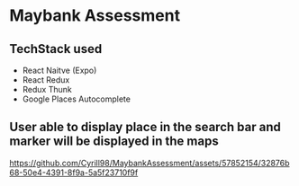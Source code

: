 <h1>Maybank Assessment</h1>

<h2>TechStack used</h2>
<ul>
  <li>React Naitve (Expo)</li>
  <li>React Redux</li>
  <li>Redux Thunk</li>
  <li>Google Places Autocomplete</li>
</ul>


<h2>User able to display place in the search bar and marker will be displayed in the maps</h2>

https://github.com/Cyrill98/MaybankAssessment/assets/57852154/32876b68-50e4-4391-8f9a-5a5f23710f9f

